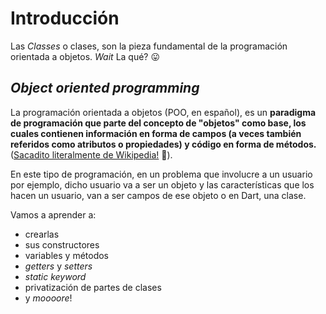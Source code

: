 # Introducción

Las _Classes_ o clases, son la pieza fundamental de la programación orientada a objetos. _Wait_ La qué? 😛

## _Object oriented programming_

La programación orientada a objetos (POO, en español), es un __paradigma de programación que parte del concepto de "objetos" como base, los cuales contienen información en forma de campos (a veces también referidos como atributos o propiedades) y código en forma de métodos.__ ([Sacadito literalmente de Wikipedia!](https://es.wikipedia.org/wiki/Programaci%C3%B3n_orientada_a_objetos) 🤣).

En este tipo de programación, en un problema que involucre a un usuario por ejemplo, dicho usuario va a ser un objeto y las características que los hacen un usuario, van a ser campos de ese objeto o en Dart, una clase.

Vamos a aprender a:

- crearlas
- sus constructores
- variables y métodos
- _getters_ y _setters_
- _static keyword_
- privatización de partes de clases
- y _moooore_!
